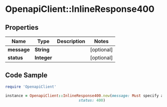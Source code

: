 # OpenapiClient::InlineResponse400

## Properties

Name | Type | Description | Notes
------------ | ------------- | ------------- | -------------
**message** | **String** |  | [optional] 
**status** | **Integer** |  | [optional] 

## Code Sample

```ruby
require 'OpenapiClient'

instance = OpenapiClient::InlineResponse400.new(message: Must specify a valid UPC, EAN, or ASIN code.,
                                 status: 400)
```


